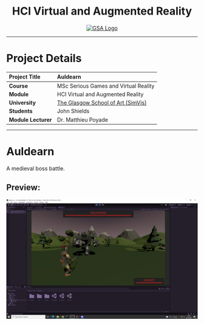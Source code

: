 <h1 align="center">HCI Virtual and Augmented Reality</h1>

<a href="https://www.gsa.ac.uk/research/research-units/school-of-simulation-and-visualisation/" >
<p align="center"><img src="https://d4ya733yr7s0y.cloudfront.net/images/made/images/uploads/general/Uni-logo-GSA_730_290_80.jpg"
alt="GSA Logo" width="600" height="250"/>
</p></a>

***

# Project Details
| **Project Title** | Auldearn                                                                                                                    |
| :------------- |:----------------------------------------------------------------------------------------------------------------------------|
| **Course**              | MSc Serious Games and Virtual Reality                                                                                       |
| **Module**              | HCI Virtual and Augmented Reality                                                                                           |
| **University**           | [The Glasgow School of Art (SimVis)](https://www.gsa.ac.uk/research/research-units/school-of-simulation-and-visualisation/) |
| **Students**             | John Shields                                                                                                                |
| **Module Lecturer**      | Dr. Matthieu Poyade                                                                                                         |

***

# Auldearn
A medieval boss battle.

## Preview:
![preview](workings/dev_snips/preview005.PNG)


